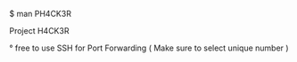 $ man PH4CK3R

Project H4CK3R

° free to use SSH for Port Forwarding ( Make sure to select unique number )
